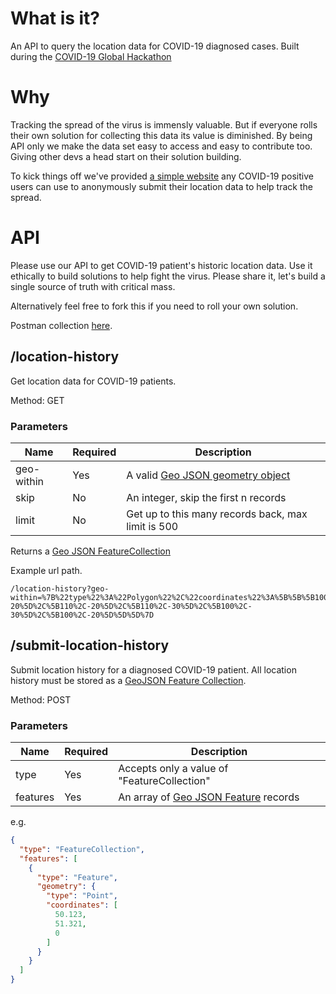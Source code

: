 # What is it?
An API to query the location data for COVID-19 diagnosed cases. Built during the [COVID-19 Global Hackathon](https://devpost.com/software/test-test-test-test-123)

# Why
Tracking the spread of the virus is immensly valuable. But if everyone rolls their own solution for collecting this data its value is diminished. By being API only we make the data set easy to access and easy to contribute too. Giving other devs a head start on their solution building.

To kick things off we've provided [a simple website](https://www.trackcovid19spread.com) any COVID-19 positive users can use to anonymously submit their location data to help track the spread. 

# API 
Please use our API to get COVID-19 patient's historic location data. Use it ethically to build solutions to help fight the virus. Please share it, let's build a single source of truth with critical mass.

Alternatively feel free to fork this if you need to roll your own solution.

Postman collection [here](https://www.getpostman.com/collections/54111bc0dbf4e859c823).

## /location-history

Get location data for COVID-19 patients.

Method: GET

### Parameters
| Name       | Required | Description |
| ---------- | -------- | ----------- |
| geo-within | Yes      | A valid [Geo JSON geometry object](https://tools.ietf.org/html/rfc7946#section-3.1) |
| skip       | No       | An integer, skip the first n records | 
| limit      | No       | Get up to this many records back, max limit is 500 | 

Returns a [Geo JSON FeatureCollection](https://tools.ietf.org/html/rfc7946#section-3.3)

Example url path.
```
/location-history?geo-within=%7B%22type%22%3A%22Polygon%22%2C%22coordinates%22%3A%5B%5B%5B100%2C-20%5D%2C%5B110%2C-20%5D%2C%5B110%2C-30%5D%2C%5B100%2C-30%5D%2C%5B100%2C-20%5D%5D%5D%7D
```

## /submit-location-history

Submit location history for a diagnosed COVID-19 patient. All location history must be stored as a [GeoJSON Feature Collection](https://tools.ietf.org/html/rfc7946#section-3.3).

Method: POST

### Parameters
| Name     | Required | Description |
| -------- | -------- | ----------- |
| type     | Yes      | Accepts only a value of "FeatureCollection" |
| features | Yes      | An array of [Geo JSON Feature](https://tools.ietf.org/html/rfc7946#section-3.2) records | 

e.g.
```json
{
  "type": "FeatureCollection",
  "features": [
    {
      "type": "Feature",
      "geometry": {
        "type": "Point",
        "coordinates": [
          50.123,
          51.321,
          0
        ]
      }
    }
  ]
}
```